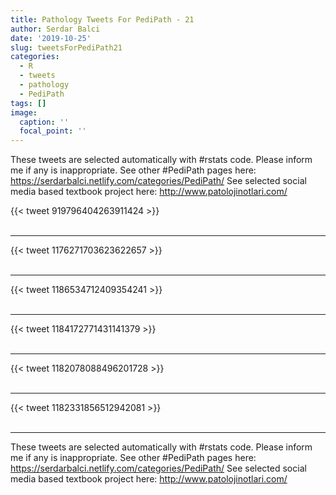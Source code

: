 ```yaml
---
title: Pathology Tweets For PediPath - 21
author: Serdar Balci
date: '2019-10-25'
slug: tweetsForPediPath21
categories:
  - R
  - tweets
  - pathology
  - PediPath
tags: []
image:
  caption: ''
  focal_point: ''
---
```



These tweets are selected automatically with #rstats code. Please inform me if any is inappropriate.
See other #PediPath pages here: https://serdarbalci.netlify.com/categories/PediPath/ 
See selected social media based textbook project here: http://www.patolojinotlari.com/

{{< tweet 919796404263911424 >}}
<br>
<br>
<hr>
{{< tweet 1176271703623622657 >}}
<br>
<br>
<hr>
{{< tweet 1186534712409354241 >}}
<br>
<br>
<hr>
{{< tweet 1184172771431141379 >}}
<br>
<br>
<hr>
{{< tweet 1182078088496201728 >}}
<br>
<br>
<hr>
{{< tweet 1182331856512942081 >}}
<br>
<br>
<hr>


These tweets are selected automatically with #rstats code. Please inform me if any is inappropriate.
See other #PediPath pages here: https://serdarbalci.netlify.com/categories/PediPath/ 
See selected social media based textbook project here: http://www.patolojinotlari.com/

